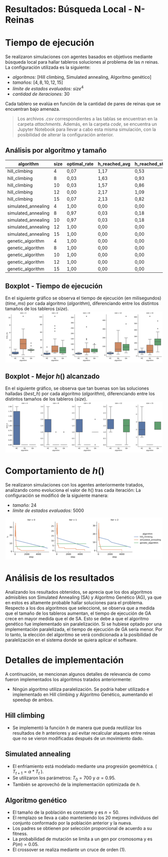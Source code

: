 Resultados: Búsqueda Local - N-Reinas
===
# Tiempo de ejecución
Se realizaron simulaciones con agentes basados en objetivos mediante búsqueda local para hallar tableros soluciones al problema de las $n$ reinas. La configuración utilizada es la siguiente:
- _algoritmos:_ [Hill climbing, Simulated annealing, Algorítmo genético]
- _tamaños:_ $[4, 8, 10, 12, 15]$
- _límite de estados evaluados:_ $size^4$
- _cantidad de iteraciones:_ $30$

Cada tablero se evalúa en función de la cantidad de pares de reinas que se encuentran bajo amenaza.

> Los archivos *.csv* correspondientes a las tablas se encuentran en la carpeta *attachments*. Además, en la carpeta *code*, se encuentra un Jupyter Notebook para llevar a cabo esta misma simulación, con la posibilidad de alterar la configuración anterior.

## Análisis por algorítmo y tamaño
|algorithm          |size|optimal_rate|h_reached_avg|h_reached_std|time_ms_avg|time_ms_std|iter_avg|iter_std|
|-------------------|----|------------|-------------|-------------|-----------|-----------|--------|--------|
|hill_climbing      |4   |0,07        |1,17         |0,53         |0,56       |0,34       |24,80   |17,24   |
|hill_climbing      |8   |0,03        |1,63         |0,93         |4,49       |3,98       |188,53  |111,50  |
|hill_climbing      |10  |0,03        |1,57         |0,86         |12,15      |6,18       |501,00  |226,31  |
|hill_climbing      |12  |0,00        |2,17         |1,09         |20,54      |9,36       |765,60  |350,78  |
|hill_climbing      |15  |0,07        |2,13         |0,82         |61,08      |26,31      |1659,00 |500,46  |
|simulated_annealing|4   |1,00        |0,00         |0,00         |3,08       |2,33       |105,43  |64,73   |
|simulated_annealing|8   |0,97        |0,03         |0,18         |22,76      |24,36      |750,60  |865,96  |
|simulated_annealing|10  |0,97        |0,03         |0,18         |61,81      |78,03      |1893,13 |2187,34 |
|simulated_annealing|12  |1,00        |0,00         |0,00         |95,90      |76,49      |2925,13 |2437,41 |
|simulated_annealing|15  |1,00        |0,00         |0,00         |120,74     |115,51     |2767,23 |2545,50 |
|genetic_algorithm  |4   |1,00        |0,00         |0,00         |1,45       |0,46       |50,00   |0,00    |
|genetic_algorithm  |8   |1,00        |0,00         |0,00         |13,95      |9,67       |220,00  |134,93  |
|genetic_algorithm  |10  |1,00        |0,00         |0,00         |44,38      |21,81      |558,33  |265,58  |
|genetic_algorithm  |12  |1,00        |0,00         |0,00         |110,53     |90,02      |1070,00 |802,86  |
|genetic_algorithm  |15  |1,00        |0,00         |0,00         |233,63     |100,28     |1503,33 |548,97  |


## Boxplot - Tiempo de ejecución
En el siguiente gráfico se observa el tiempo de ejecución (en milisegundos) (_time_ms_) por cada algoritmo (_algorithm_), diferenciando entre los distintos tamaños de los tableros (_size_).
<img src="./attachments/time_by_algorithm.svg">

## Boxplot - Mejor $h()$ alcanzado
En el siguiente gráfico, se observa que tan buenas son las soluciones halladas (_best_h_) por cada algoritmo (_algorithm_), diferenciando entre los distintos tamaños de los tableros (_size_).
<img src="./attachments/h_by_algorithm.svg">

# Comportamiento de $h()$
Se realizaron simulaciones con los agentes anteriormente tratados, analizando como evoluciona el valor de $h()$ tras cada iteración:
La configuración se modificó de la siguiente manera:
- _tamaño:_ $24$
- _límite de estados evaluados:_ $5000$

<img src="./attachments/h-behavior.svg">

# Análisis de los resultados
Analizando los resultados obtenidos, se aprecia que los dos algoritmos admisibles son Simulated Annealing (SA) y Algoritmo Genético (AG), ya que en estos es altamente probable hallar soluciones para el problema. 
Respecto a los dos algoritmos que seleccioné, se observa que a medida que el tamaño de los tableros aumentan, el tiempo de ejecución de GA crece en mayor medida que el de SA. Esto se debe a que el algoritmo genético fue implementado sin paralelización. Si se hubiese optado por una implementación paralelizada, el tiempo de ejecución de GA sería menor. Por lo tanto, la elección del algoritmo se verá condicionada a la posibilidad de paralelización en el sistema donde se quiera aplicar el software.

# Detalles de implementación
A continuación, se mencionan algunos detalles de relevancia de como fueron implementados los algoritmos tratados anteriormente:

- Ningún algoritmo utiliza paralelización. Se podría haber utilizado e implementado en Hill climbing y Algoritmo Genético, aumentando el speedup de ambos.

## Hill climbing
- Se implementó la función $h$ de manera que pueda reutilizar los resultados de $h$ anteriores y así evitar recalcular ataques entre reinas que no se vieron modificadas después de un movimiento dado.

## Simulated annealing
- El enfriamiento está modelado mediante una progresión geométrica. ( $T_{t+1} = \alpha*T_{t}$ ).
- Se utilizaron los parámetros: $T_{0} = 700$ y $\alpha = 0.95$.
- También se aprovechó de la implementación optimizada de $h$.

## Algoritmo genético
- El tamaño de la población es constante y es $n=50$.
- El remplazo se lleva a cabo manteniendo los 20 mejores individuos del conjunto conformado por la población anterior y la nueva.
- Los padres se obtienen por selección proporcional de acuerdo a su fitness.
- La probabilidad de mutación se limita a un gen por cromosoma y es $P(m)=0.05$.
- El crossover se realiza mediante un cruce de orden (1).
